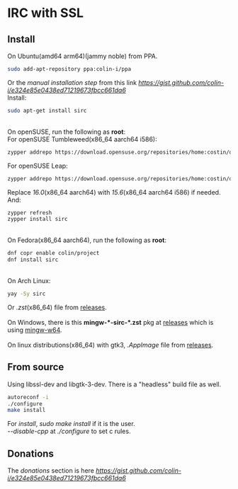 # IRC with SSL

## Install
On Ubuntu(amd64 arm64)(jammy noble) from PPA.
```sh
sudo add-apt-repository ppa:colin-i/ppa
```
Or the *manual installation step* from this link *https://gist.github.com/colin-i/e324e85e0438ed71219673fbcc661da6* \
Install:
```sh
sudo apt-get install sirc
```
\
On openSUSE, run the following as __root__:\
For openSUSE Tumbleweed(x86_64 aarch64 i586):
```sh
zypper addrepo https://download.opensuse.org/repositories/home:costin/openSUSE_Tumbleweed/home:costin.repo
```
For openSUSE Leap:
```sh
zypper addrepo https://download.opensuse.org/repositories/home:costin/openSUSE_Leap_16.0/home:costin.repo
```
Replace *16.0*(x86_64 aarch64) with *15.6*(x86_64 aarch64 i586) if needed.\
And:
```sh
zypper refresh
zypper install sirc
```
\
On Fedora(x86_64 aarch64), run the following as __root__:
```sh
dnf copr enable colin/project
dnf install sirc
```
\
On Arch Linux:
```sh
yay -Sy sirc
```
Or <i>.zst</i>(x86_64) file from [releases](https://github.com/colin-i/irc-ssl/releases).
\
\
On Windows, there is this **mingw-\*-sirc-\*.zst** pkg at [releases](https://github.com/colin-i/irc-ssl/releases) which is using [mingw-w64](https://www.mingw-w64.org).
\
\
On linux distributions(x86_64) with gtk3, <i>.AppImage</i> file from [releases](https://github.com/colin-i/irc-ssl/releases).

## From source
Using libssl-dev and libgtk-3-dev. There is a "headless" build file as well.
```sh
autoreconf -i
./configure
make install
```
For *install*, *sudo make install* if it is the user.\
*\-\-disable\-cpp* at *./configure* to set c rules.

## Donations
The *donations* section is here
*https://gist.github.com/colin-i/e324e85e0438ed71219673fbcc661da6*
